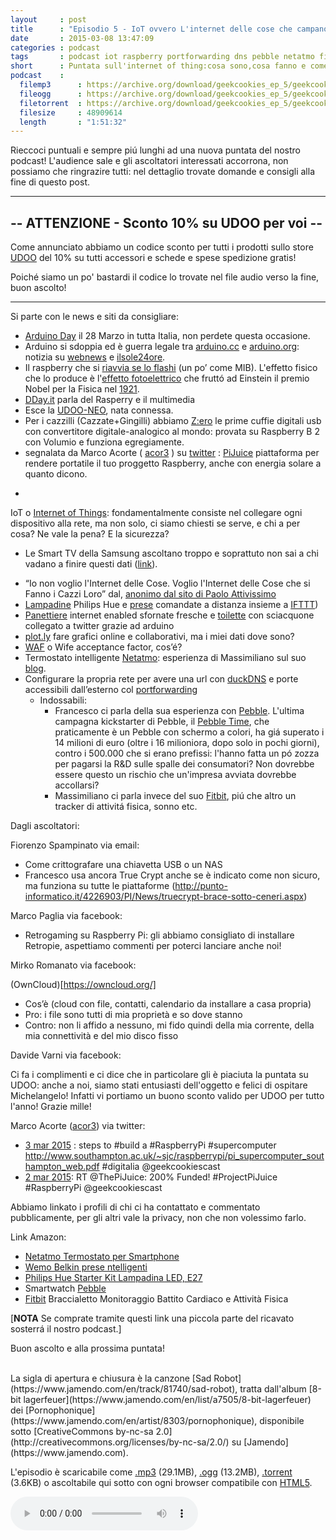 ```yaml
---
layout     : post
title      : "Episodio 5 - IoT ovvero L'internet delle cose che campano cent'anni"
date       : 2015-03-08 13:47:09
categories : podcast
tags       : podcast iot raspberry portforwarding dns pebble netatmo fitbit udoo_sconto
short      : Puntata sull'internet of thing:cosa sono,cosa fanno e come stare al sicuro.
podcast    :
  filemp3      : https://archive.org/download/geekcookies_ep_5/geekcookies_ep_5.mp3
  fileogg      : https://archive.org/download/geekcookies_ep_5/geekcookies_ep_5.ogg
  filetorrent  : https://archive.org/download/geekcookies_ep_5/geekcookies_ep_5_archive.torrent
  filesize     : 48909614
  length       : "1:51:32"
---
```


Rieccoci puntuali e sempre piú lunghi ad una nuova puntata del nostro podcast! L'audience sale e gli ascoltatori interessati accorrona, non possiamo che ringrazire tutti: nel dettaglio trovate domande e consigli alla fine di questo post.

---

## -- ATTENZIONE - Sconto 10% su UDOO per voi --

Come annunciato abbiamo un codice sconto per tutti i prodotti sullo store [UDOO](http://shop.udoo.org/) del 10% su tutti accessori e schede e spese spedizione gratis!

Poiché siamo un po' bastardi il codice lo trovate nel file audio verso la fine, buon ascolto!

---

Si parte con le news e siti da consigliare:

* [Arduino Day]( http://day.arduino.cc/#/) il 28 Marzo  in tutta Italia, non perdete questa occasione.
* Arduino si sdoppia ed è guerra legale tra [arduino.cc](http://arduino.cc/) e [arduino.org](http://arduino.org/): notizia su [webnews](http://www.webnews.it/2015/02/11/larduino-dimezzato/) e [ilsole24ore](http://www.ilsole24ore.com/art/tecnologie/2015-02-22/arduino-ecco-ragioni-scontro-quel-marchio-conteso-italia-e-usa-154735.shtml).
* Il raspberry che si [riavvia se lo flashi](http://www.raspberrypi.org/xenon-death-flash-a-free-physics-lesson/) (un po’ come MIB). L'effetto fisico che lo produce è l'[effetto fotoelettrico](http://it.wikipedia.org/wiki/Effetto_fotoelettrico) che fruttó ad Einstein il premio Nobel per la Fisica nel [1921](http://it.wikipedia.org/wiki/Vincitori_del_premio_Nobel_per_la_fisica).
* [DDay.it](http://www.dday.it/redazione/15637/media-center-o-player-hi-end-5-modi-per-usare-un-raspberry-pi) parla del Rasperry e il multimedia 
* Esce la [UDOO-NEO](http://www.udoo.org/udoo-neo/), nata connessa.
* Per i cazzilli (Cazzate+Gingilli) abbiamo [Z:ero](https://www.indiegogo.com/projects/z-ero-the-world-s-1st-digital-earphone/x/9097309) le prime cuffie digitali usb con convertitore digitale-analogico al mondo: provata su Raspberry B 2 con Volumio e funziona egregiamente.
* segnalata da Marco Acorte ( [acor3](https://twitter.com/acor3) ) su [twitter](https://twitter.com/acor3/status/572336465927147520) : [PiJuice](https://www.kickstarter.com/projects/1895460425/pijuice-a-portable-project-platform-for-every-rasp) piattaforma per rendere portatile il tuo proggetto Raspberry, anche con energia solare a quanto dicono. 
- 

IoT o [Internet of Things](http://it.wikipedia.org/wiki/Internet_delle_cose): fondamentalmente consiste nel collegare ogni dispositivo alla rete, ma non solo, ci siamo chiesti se serve, e chi a per cosa? Ne vale la pena? E la sicurezza?

- Le Smart TV della Samsung ascoltano troppo e soprattuto non sai a chi vadano a finire questi dati ([link](http://www.repubblica.it/tecnologia/2015/02/09/news/se_il_tv_del_salotto_ficca_il_naso_nelle_chiacchierate_televisori_samsung_troppo_smart_dubbi_per_la_privacy-106894982/)).
* “Io non voglio l'Internet delle Cose. Voglio l'Internet delle Cose che si Fanno i Cazzi Loro” dal, [anonimo dal sito di Paolo Attivissimo](http://attivissimo.blogspot.it/2015/02/pensieri-sullinternet-delle-cose.html)
* [Lampadine](http://www2.meethue.com/it-IT/) Philips Hue e [prese](http://www.belkin.it/prodotti-casa-connessa-automazione-domestica-wemo/ ) comandate a distanza insieme a [IFTTT](https://ifttt.com/))
* [Panettiere](http://www.bakertweet.com/) internet enabled sfornate fresche e [toilette](http://toolex.blogspot.de/2008/05/arduino-flush-o-matic.html) con sciacquone collegato a twitter grazie ad arduino
* [plot.ly](https://plot.ly/) fare grafici online e collaborativi, ma i miei dati dove sono?
* [WAF](http://en.wikipedia.org/wiki/Wife_acceptance_factor) o Wife acceptance factor, cos’é?
* Termostato intelligente [Netatmo](https://www.netatmo.com/): esperienza di Massimiliano sul suo [blog](http://www.fanciullimassimiliano.it/2015/01/17/netatmo-thermostat-review/).
* Configurare la propria rete per avere una url con [duckDNS](https://www.duckdns.org/install.jsp) e porte accessibili dall’esterno col [portforwarding](http://it.wikipedia.org/wiki/Port_forwarding)
   * Indossabili:
     * Francesco ci parla della sua esperienza con [Pebble](https://getpebble.com/). L'ultima campagna kickstarter di Pebble, il [Pebble Time](https://www.kickstarter.com/projects/597507018/pebble-time-awesome-smartwatch-no-compromises?ref=nav_search), che praticamente è un Pebble con schermo a colori, ha giá superato i 14 milioni di euro (oltre i 16 milioniora, dopo solo in pochi giorni), contro i 500.000 che si erano prefissi: l'hanno fatta un pó zozza per pagarsi la R&D sulle spalle dei consumatori? Non dovrebbe essere questo un rischio che un'impresa avviata dovrebbe accollarsi?
     * Massimiliano ci parla invece del suo [Fitbit](www.fitbit.com/force), piú che altro un tracker di attivitá fisica, sonno etc.

Dagli ascoltatori:

Fiorenzo Spampinato via email:

* Come crittografare una chiavetta USB o un NAS
* Francesco usa ancora True Crypt anche se è indicato come non sicuro, ma funziona su tutte le piattaforme (http://punto-informatico.it/4226903/PI/News/truecrypt-brace-sotto-ceneri.aspx) 

Marco Paglia via  facebook:

* Retrogaming su Raspberry Pi: gli abbiamo consigliato di installare Retropie, aspettiamo commenti per poterci lanciare anche noi!

Mirko Romanato via facebook:

(OwnCloud)[https://owncloud.org/]
   * Cos’è (cloud con file, contatti, calendario da installare a casa propria)
   * Pro: i file sono tutti di mia proprietà e so dove stanno
   * Contro: non li affido a nessuno, mi fido quindi della mia corrente, della mia connettività e del mio disco fisso

Davide Varni via facebook:

Ci fa i complimenti e ci dice che in particolare gli è piaciuta la puntata su UDOO: anche a noi, siamo stati entusiasti dell'oggetto e felici di ospitare Michelangelo! Infatti vi portiamo un buono sconto valido per UDOO per tutto l'anno! Grazie mille! 

Marco Acorte ([acor3](https://twitter.com/acor3)) via twitter:

* [3 mar 2015](https://twitter.com/acor3/status/572669577345294336) : steps to #build a #RaspberryPi #supercomputer http://www.southampton.ac.uk/~sjc/raspberrypi/pi_supercomputer_southampton_web.pdf #digitalia @geekcookiescast
* [2 mar 2015](https://twitter.com/acor3/status/572336465927147520): RT @ThePiJuice: 200% Funded! #ProjectPiJuice #RaspberryPi @geekcookiescast

Abbiamo linkato i profili di chi ci ha contattato e commentato pubblicamente, per gli altri vale la privacy, non che non volessimo farlo.

Link Amazon:

 - [Netatmo Termostato per Smartphone](http://www.amazon.it/gp/product/B00PK7243Y/ref=as_li_qf_sp_asin_il_tl?ie=UTF8&camp=3370&creative=23322&creativeASIN=B00PK7243Y&linkCode=as2&tag=geekcookies03-21) 
 - [Wemo Belkin prese ntelligenti](http://www.amazon.it/gp/product/B00HVMPQGI/ref=as_li_qf_sp_asin_il_tl?ie=UTF8&camp=3370&creative=23322&creativeASIN=B00HVMPQGI&linkCode=as2&tag=geekcookies03-21) 
 - [Philips Hue Starter Kit Lampadina LED, E27 ](http://www.amazon.it/gp/product/B00IG18C9G/ref=as_li_qf_sp_asin_il_tl?ie=UTF8&camp=3370&creative=23322&creativeASIN=B00IG18C9G&linkCode=as2&tag=geekcookies03-21)
 - Smartwatch [Pebble](http://www.amazon.it/gp/product/B00BKEQBI0/ref=as_li_qf_sp_asin_il_tl?ie=UTF8&camp=3370&creative=23322&creativeASIN=B00BKEQBI0&linkCode=as2&tag=geekcookies03-21)
 - [Fitbit](http://www.amazon.it/gp/product/B00P9PF3ZS/ref=as_li_qf_sp_asin_il_tl?ie=UTF8&camp=3370&creative=23322&creativeASIN=B00P9PF3ZS&linkCode=as2&tag=geekcookies03-21) Braccialetto Monitoraggio Battito Cardiaco e Attività Fisica
 
 [**NOTA** Se comprate tramite questi link una piccola parte del ricavato sosterrá il nostro podcast.]

 Buon ascolto e alla prossima puntata!

<br />
La sigla di apertura e chiusura è la canzone [Sad Robot](https://www.jamendo.com/en/track/81740/sad-robot), tratta dall'album [8-bit lagerfeuer](https://www.jamendo.com/en/list/a7505/8-bit-lagerfeuer) dei [Pornophonique](https://www.jamendo.com/en/artist/8303/pornophonique), disponibile sotto [CreativeCommons by-nc-sa 2.0](http://creativecommons.org/licenses/by-nc-sa/2.0/) su [Jamendo](https://www.jamendo.com).

L'episodio è scaricabile come [.mp3]({{page.podcast.filemp3}}) (29.1MB), [.ogg]({{page.podcast.fileogg}}) (13.2MB), [.torrent]({{page.podcast.filetorrent}}) (3.6KB) o ascoltabile qui sotto con ogni browser compatibile con [HTML5](http://html5test.com/).


<!--HTML5 audio player,see http://www.bloggerbuster.com/2012/07/how-to-add-music-player-in-blogspot.html-->
<audio preload = "metadata" controls> 
<source src="{{page.podcast.filemp3}}" /> 
If you cannot see the audio controls, your browser does not support the audio element 
</audio>


[twitterfra]: https://twitter.com/cesco_78 
[twittermar]: https://twitter.com/kidpixo 
[twittermas]: https://twitter.com/fanciullim

